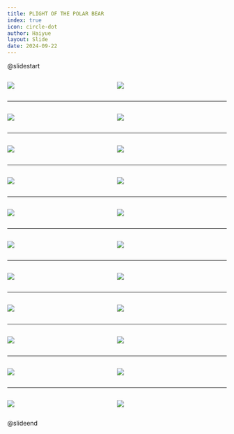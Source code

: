```yaml
---
title: PLIGHT OF THE POLAR BEAR
index: true
icon: circle-dot
author: Haiyue
layout: Slide
date: 2024-09-22
---
```

 
@slidestart

<div style="display:flex">
<div style="flex:1">

![](https://raw.githubusercontent.com/yclord/reading/refs/heads/master/english/Level-Q/PLIGHT%20OF%20THE%20POLAR%20BEAR/001.webp)
</div>
<div style="flex:1">

![](https://raw.githubusercontent.com/yclord/reading/refs/heads/master/english/Level-Q/PLIGHT%20OF%20THE%20POLAR%20BEAR/002.webp)
</div>
</div>

---

<div style="display:flex">
<div style="flex:1">

![](https://raw.githubusercontent.com/yclord/reading/refs/heads/master/english/Level-Q/PLIGHT%20OF%20THE%20POLAR%20BEAR/003.webp)
</div>
<div style="flex:1">

![](https://raw.githubusercontent.com/yclord/reading/refs/heads/master/english/Level-Q/PLIGHT%20OF%20THE%20POLAR%20BEAR/004.webp)
</div>
</div>

---

<div style="display:flex">
<div style="flex:1">

![](https://raw.githubusercontent.com/yclord/reading/refs/heads/master/english/Level-Q/PLIGHT%20OF%20THE%20POLAR%20BEAR/005.webp)
</div>
<div style="flex:1">

![](https://raw.githubusercontent.com/yclord/reading/refs/heads/master/english/Level-Q/PLIGHT%20OF%20THE%20POLAR%20BEAR/006.webp)
</div>
</div>

---

<div style="display:flex">
<div style="flex:1">

![](https://raw.githubusercontent.com/yclord/reading/refs/heads/master/english/Level-Q/PLIGHT%20OF%20THE%20POLAR%20BEAR/007.webp)
</div>
<div style="flex:1">

![](https://raw.githubusercontent.com/yclord/reading/refs/heads/master/english/Level-Q/PLIGHT%20OF%20THE%20POLAR%20BEAR/008.webp)
</div>
</div>

---

<div style="display:flex">
<div style="flex:1">

![](https://raw.githubusercontent.com/yclord/reading/refs/heads/master/english/Level-Q/PLIGHT%20OF%20THE%20POLAR%20BEAR/009.webp)
</div>
<div style="flex:1">

![](https://raw.githubusercontent.com/yclord/reading/refs/heads/master/english/Level-Q/PLIGHT%20OF%20THE%20POLAR%20BEAR/010.webp)
</div>
</div>

---

<div style="display:flex">
<div style="flex:1">

![](https://raw.githubusercontent.com/yclord/reading/refs/heads/master/english/Level-Q/PLIGHT%20OF%20THE%20POLAR%20BEAR/011.webp)
</div>
<div style="flex:1">

![](https://raw.githubusercontent.com/yclord/reading/refs/heads/master/english/Level-Q/PLIGHT%20OF%20THE%20POLAR%20BEAR/012.webp)
</div>
</div>

---

<div style="display:flex">
<div style="flex:1">

![](https://raw.githubusercontent.com/yclord/reading/refs/heads/master/english/Level-Q/PLIGHT%20OF%20THE%20POLAR%20BEAR/013.webp)
</div>
<div style="flex:1">

![](https://raw.githubusercontent.com/yclord/reading/refs/heads/master/english/Level-Q/PLIGHT%20OF%20THE%20POLAR%20BEAR/014.webp)
</div>
</div>

---

<div style="display:flex">
<div style="flex:1">

![](https://raw.githubusercontent.com/yclord/reading/refs/heads/master/english/Level-Q/PLIGHT%20OF%20THE%20POLAR%20BEAR/015.webp)
</div>
<div style="flex:1">

![](https://raw.githubusercontent.com/yclord/reading/refs/heads/master/english/Level-Q/PLIGHT%20OF%20THE%20POLAR%20BEAR/016.webp)
</div>
</div>

---

<div style="display:flex">
<div style="flex:1">

![](https://raw.githubusercontent.com/yclord/reading/refs/heads/master/english/Level-Q/PLIGHT%20OF%20THE%20POLAR%20BEAR/017.webp)
</div>
<div style="flex:1">

![](https://raw.githubusercontent.com/yclord/reading/refs/heads/master/english/Level-Q/PLIGHT%20OF%20THE%20POLAR%20BEAR/018.webp)
</div>
</div>

---

<div style="display:flex">
<div style="flex:1">

![](https://raw.githubusercontent.com/yclord/reading/refs/heads/master/english/Level-Q/PLIGHT%20OF%20THE%20POLAR%20BEAR/019.webp)
</div>
<div style="flex:1">

![](https://raw.githubusercontent.com/yclord/reading/refs/heads/master/english/Level-Q/PLIGHT%20OF%20THE%20POLAR%20BEAR/020.webp)
</div>
</div>

---

<div style="display:flex">
<div style="flex:1">

![](https://raw.githubusercontent.com/yclord/reading/refs/heads/master/english/Level-Q/PLIGHT%20OF%20THE%20POLAR%20BEAR/021.webp)
</div>
<div style="flex:1">

![](https://raw.githubusercontent.com/yclord/reading/refs/heads/master/english/Level-Q/PLIGHT%20OF%20THE%20POLAR%20BEAR/022.webp)
</div>
</div>

@slideend